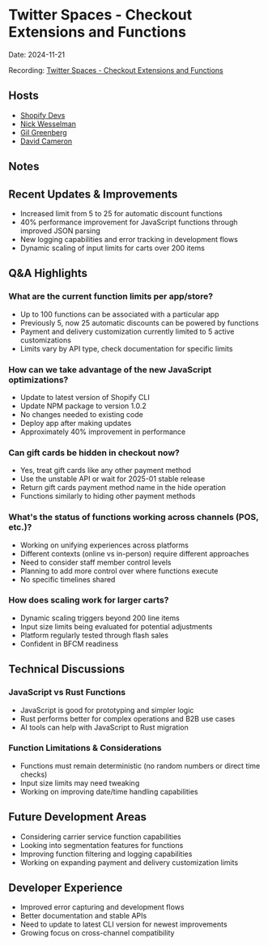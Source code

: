 # Twitter Spaces - Checkout Extensions and Functions

Date: 2024-11-21

Recording: [Twitter Spaces - Checkout Extensions and Functions](https://x.com/ShopifyDevs/status/1859642510244708596)

## Hosts

- [Shopify Devs](https://twitter.com/ShopifyDevs)
- [Nick Wesselman](https://x.com/nick_wesselman)
- [Gil Greenberg](https://x.com/gilgNYC)
- [David Cameron](https://x.com/dave_cameron)

## Notes

## Recent Updates & Improvements

- Increased limit from 5 to 25 for automatic discount functions
- 40% performance improvement for JavaScript functions through improved JSON parsing
- New logging capabilities and error tracking in development flows
- Dynamic scaling of input limits for carts over 200 items

## Q&A Highlights

### What are the current function limits per app/store?

- Up to 100 functions can be associated with a particular app
- Previously 5, now 25 automatic discounts can be powered by functions
- Payment and delivery customization currently limited to 5 active customizations
- Limits vary by API type, check documentation for specific limits

### How can we take advantage of the new JavaScript optimizations?

- Update to latest version of Shopify CLI
- Update NPM package to version 1.0.2
- No changes needed to existing code
- Deploy app after making updates
- Approximately 40% improvement in performance

### Can gift cards be hidden in checkout now?

- Yes, treat gift cards like any other payment method
- Use the unstable API or wait for 2025-01 stable release
- Return gift cards payment method name in the hide operation
- Functions similarly to hiding other payment methods

### What's the status of functions working across channels (POS, etc.)?

- Working on unifying experiences across platforms
- Different contexts (online vs in-person) require different approaches
- Need to consider staff member control levels
- Planning to add more control over where functions execute
- No specific timelines shared

### How does scaling work for larger carts?

- Dynamic scaling triggers beyond 200 line items
- Input size limits being evaluated for potential adjustments
- Platform regularly tested through flash sales
- Confident in BFCM readiness

## Technical Discussions

### JavaScript vs Rust Functions

- JavaScript is good for prototyping and simpler logic
- Rust performs better for complex operations and B2B use cases
- AI tools can help with JavaScript to Rust migration

### Function Limitations & Considerations

- Functions must remain deterministic (no random numbers or direct time checks)
- Input size limits may need tweaking
- Working on improving date/time handling capabilities

## Future Development Areas

- Considering carrier service function capabilities
- Looking into segmentation features for functions
- Improving function filtering and logging capabilities
- Working on expanding payment and delivery customization limits

## Developer Experience

- Improved error capturing and development flows
- Better documentation and stable APIs
- Need to update to latest CLI version for newest improvements
- Growing focus on cross-channel compatibility